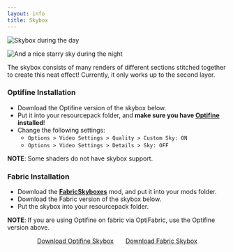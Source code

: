 ```yaml
---
layout: info
title: Skybox
---
```


![Skybox during the day](/assets/images/skybox/skybox_day.jpg)

![And a nice starry sky during the night](/assets/images/skybox/skybox_night.jpg)

The skybox consists of many renders of different sections stitched together to create this neat effect! Currently, it only works up to the second layer.

### Optifine Installation

- Download the Optifine version of the skybox below.
- Put it into your resourcepack folder, and **make sure you have [Optifine](https://optifine.net/downloads) installed**!
- Change the following settings: 
    - `Options > Video Settings > Quality > Custom Sky: ON`
    - `Options > Video Settings > Details > Sky: OFF`

**NOTE**: Some shaders do not have skybox support.

### Fabric Installation

- Download the **[FabricSkyboxes](https://modrinth.com/mod/fabricskyboxes/versions)** mod, and put it into your mods folder.
- Download the Fabric version of the skybox below.
- Put the skybox into your resourcepack folder.

**NOTE**: If you are using Optifine on fabric via OptiFabric, use the Optifine version above.


<div style="text-align: center">
<a class="fadeInUp animated button" href="optifinedownload.html">Download Optifine Skybox</a>&nbsp;&nbsp;&nbsp;&nbsp;&nbsp;&nbsp;
<a class="fadeInUp animated button" href="fabricdownload.html">Download Fabric Skybox</a>
</div>